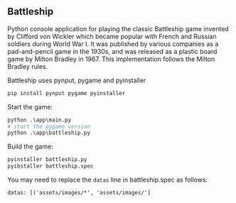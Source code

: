 ## Battleship

Python console application for playing the classic Battleship game invented by Clifford von Wickler which became popular with French and Russian soldiers during World War I. It was published by various companies as a pad-and-pencil game in the 1930s, and was released as a plastic board game by Milton Bradley in 1967. This implementation follows the Milton Bradley rules.

Battleship uses pynput, pygame and pyinstaller
```apache
pip install pynput pygame pyinstaller
```

Start the game:
```apache
python .\app\main.py
# start the pygame version
python .\app\battleship.py
```

Build the game:
```apache
pyinstaller battleship.py
pyibstaller battleship.spec
```
You may need to replace the `datas` line in battleship.spec as follows:
```apache
datas: [('assets/images/*', 'assets/images/']
```
